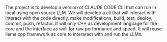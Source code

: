 The project is to develop a version of CLAUDE CODE CLI that can run in local using open source LLM. 
We will develop a cli that will interact with interact with the code directly, make modifications, build, test, deploy, commit, push, refactor.
It will only C++ as development language for the core and the interface as well for raw performance and speed. 
It will reuse llama.cpp framework as core to interaract with and run the LLMs.

